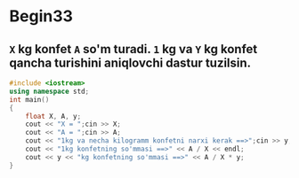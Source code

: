 # Begin33
## `X` kg konfet `A` so'm turadi. `1` kg va `Y` kg konfet qancha turishini aniqlovchi dastur tuzilsin.
```cpp
#include <iostream>
using namespace std;
int main()
{
    float X, A, y;
    cout << "X = ";cin >> X;
    cout << "A = ";cin >> A;
    cout << "1kg va necha kilogramm konfetni narxi kerak ==>";cin >> y;
    cout << "1kg konfetning so'mmasi ==>" << A / X << endl;
    cout << y << "kg konfetning so'mmasi ==>" << A / X * y;
}
```
